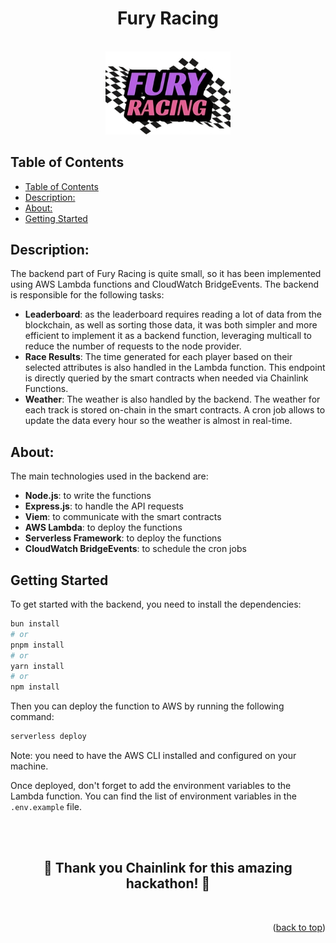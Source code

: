 <div align="center">

<h1><strong> Fury Racing </strong></h1><br/>
<img src="../frontend/public/img/Fury_Racing_logo_HD.png" width="200" alt="Fury Racing logo" />
<br/>

</div>

## Table of Contents

- [Table of Contents](#table-of-contents)
- [Description:](#description)
- [About:](#about)
- [Getting Started](#getting-started)

## Description:

The backend part of Fury Racing is quite small, so it has been implemented using AWS Lambda functions and CloudWatch BridgeEvents. The backend is responsible for the following tasks:

- **Leaderboard**: as the leaderboard requires reading a lot of data from the blockchain, as well as sorting those data, it was both simpler and more efficient to implement it as a backend function, leveraging multicall to reduce the number of requests to the node provider.
- **Race Results**: The time generated for each player based on their selected attributes is also handled in the Lambda function. This endpoint is directly queried by the smart contracts when needed via Chainlink Functions.
- **Weather**: The weather is also handled by the backend. The weather for each track is stored on-chain in the smart contracts. A cron job allows to update the data every hour so the weather is almost in real-time.

## About:

The main technologies used in the backend are:

- **Node.js**: to write the functions
- **Express.js**: to handle the API requests
- **Viem**: to communicate with the smart contracts
- **AWS Lambda**: to deploy the functions
- **Serverless Framework**: to deploy the functions
- **CloudWatch BridgeEvents**: to schedule the cron jobs

## Getting Started

To get started with the backend, you need to install the dependencies:

```bash
bun install
# or
pnpm install
# or
yarn install
# or
npm install
```

Then you can deploy the function to AWS by running the following command:

```bash
serverless deploy
```

Note: you need to have the AWS CLI installed and configured on your machine.

Once deployed, don't forget to add the environment variables to the Lambda function. You can find the list of environment variables in the `.env.example` file.

<br></br>

<div align="center">
<h2>🎉 Thank you Chainlink for this amazing hackathon! 🎉</h2>
</div>

<br>

<p align="right">(<a href="#top">back to top</a>)</p>
